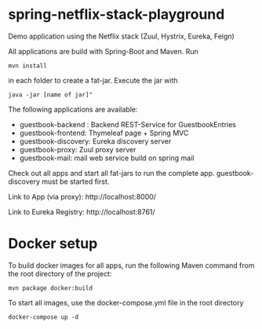 # spring-netflix-stack-playground
Demo application using the Netflix stack (Zuul, Hystrix, Eureka, Feign)

All applications are build with Spring-Boot and Maven. Run 
```
mvn install 
```
in each folder to create a fat-jar. 
Execute the jar with 
```
java -jar [name of jar]"
```

The following applications are available:

- guestbook-backend : Backend REST-Service for GuestbookEntries
- guestbook-frontend: Thymeleaf page + Spring MVC 
- guestbook-discovery: Eureka discovery server
- guestbook-proxy: Zuul proxy server
- guestbook-mail: mail web service build on spring mail

Check out all apps and start all fat-jars to run the complete app.
guestbook-discovery must be started first.

Link to App (via proxy):
http://localhost:8000/

Link to Eureka Registry:
http://localhost:8761/

# Docker setup
To build docker images for all apps, run the following Maven command from the root directory of the project:
```
mvn package docker:build
```

To start all images, use the docker-compose.yml file in the root directory
```
docker-compose up -d
```


